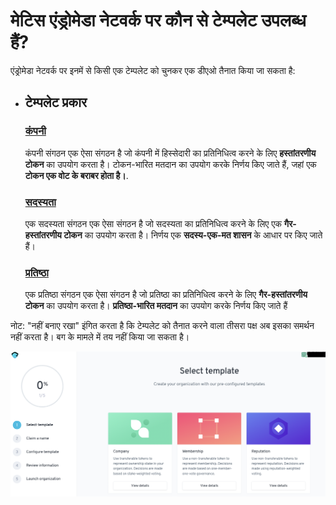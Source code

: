 # मेटिस एंड्रोमेडा नेटवर्क पर कौन से टेम्पलेट उपलब्ध हैं?

एंड्रोमेडा नेटवर्क पर इनमें से किसी एक टेम्पलेट को चुनकर एक डीएओ तैनात किया जा सकता है:

*   ## टेम्पलेट प्रकार

    ### [कंपनी](https://app.gitbook.com/o/3h8kxj8geKVXgyMnGbYT/s/qbJnwSlPYXvqQ6buM1wp/)

    कंपनी संगठन एक ऐसा संगठन है जो कंपनी में हिस्सेदारी का प्रतिनिधित्व करने के लिए **हस्तांतरणीय टोकन** का उपयोग करता है। टोकन-भारित मतदान का उपयोग करके निर्णय किए जाते हैं, जहां एक **टोकन एक वोट के बराबर होता है।**.

    ### [सदस्यता](../../../undefined-1/aragon-client/how-to-create-a-dao-using-aragon-client/use-membership-template.md)

    एक सदस्यता संगठन एक ऐसा संगठन है जो सदस्यता का प्रतिनिधित्व करने के लिए एक **गैर-हस्तांतरणीय टोकन** का उपयोग करता है। निर्णय एक **सदस्य-एक-मत शासन** के आधार पर किए जाते हैं।

    ### [प्रतिष्ठा](https://app.gitbook.com/o/3h8kxj8geKVXgyMnGbYT/s/qbJnwSlPYXvqQ6buM1wp/)

    एक प्रतिष्ठा संगठन एक ऐसा संगठन है जो प्रतिष्ठा का प्रतिनिधित्व करने के लिए **गैर-हस्तांतरणीय टोकन** का उपयोग करता है। **प्रतिष्ठा-भारित मतदान** का उपयोग करके निर्णय किए जाते हैं

नोट: "नहीं बनाए रखा" इंगित करता है कि टेम्पलेट को तैनात करने वाला तीसरा पक्ष अब इसका समर्थन नहीं करता है। बग के मामले में तय नहीं किया जा सकता है।

![](<../../../.gitbook/assets/Schermata 2022-02-03 alle 12.11.03.png>)
